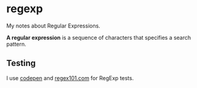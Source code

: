 # regexp
My notes about Regular Expressions.

**A regular expression** is a sequence of characters that specifies a search pattern.

## Testing
I use [codepen](https://codepen.io/pen/?editors=0010) and [regex101.com](https://regex101.com/) for RegExp tests.
